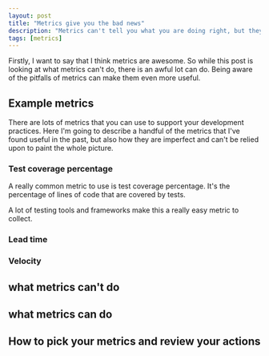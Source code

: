 ```yaml
---
layout: post
title: "Metrics give you the bad news"
description: "Metrics can't tell you what you are doing right, but they will you what you are doing wrong"
tags: [metrics]
---
```


Firstly, I want to say that I think metrics are awesome. So while this post is looking at what metrics can't do, there is an awful lot can do. Being aware of the pitfalls of metrics can make them even more useful.

## Example metrics

There are lots of metrics that you can use to support your development practices. Here I'm going to describe a handful of the metrics that I've found useful in the past, but also how they are imperfect and can't be relied upon to paint the whole picture.

### Test coverage percentage

A really common metric to use is test coverage percentage. It's the percentage of lines of code that are covered by tests.

A lot of testing tools and frameworks make this a really easy metric to collect. 

### Lead time

### Velocity

## what metrics can't do


## what metrics can do


## How to pick your metrics and review your actions

